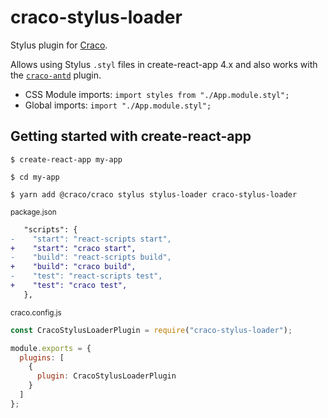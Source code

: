 # craco-stylus-loader

Stylus plugin for [Craco](https://www.npmjs.com/package/@craco/craco). 

Allows using Stylus `.styl` files in create-react-app 4.x and also works with the [`craco-antd`](https://github.com/DocSpring/craco-antd) plugin.

- CSS Module imports: `import styles from "./App.module.styl";`
- Global imports: `import "./App.module.styl";`

## Getting started with create-react-app

```
$ create-react-app my-app

$ cd my-app

$ yarn add @craco/craco stylus stylus-loader craco-stylus-loader
```

<sub>package.json</sub>

```diff
   "scripts": {
-    "start": "react-scripts start",
+    "start": "craco start",
-    "build": "react-scripts build",
+    "build": "craco build",
-    "test": "react-scripts test",
+    "test": "craco test",
   },
```

<sub>craco.config.js</sub>

```js
const CracoStylusLoaderPlugin = require("craco-stylus-loader");

module.exports = {
  plugins: [
    {
      plugin: CracoStylusLoaderPlugin
    }
  ]
};
```
